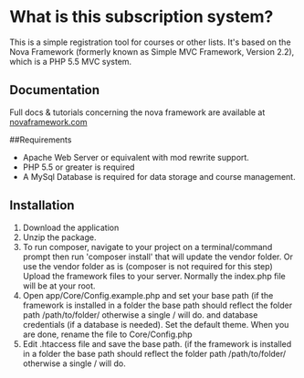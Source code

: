 # What is this subscription system?

This is a simple registration tool for courses or other lists. It's based on the Nova Framework (formerly known as Simple MVC Framework, Version 2.2), which is a PHP 5.5 MVC system. 

## Documentation

Full docs & tutorials concerning the nova framework are available at [novaframework.com](http://novaframework.com)

##Requirements


 - Apache Web Server or equivalent with mod rewrite support.
 - PHP 5.5 or greater is required
 - A MySql Database is required for data storage and course management.


## Installation

1. Download the application
2. Unzip the package.
3. To run composer, navigate to your project on a terminal/command prompt then run 'composer install' that will update the vendor folder. Or use the vendor folder as is (composer is not required for this step)
Upload the framework files to your server. Normally the index.php file will be at your root.
4. Open app/Core/Config.example.php and set your base path (if the framework is installed in a folder the base path should reflect the folder path /path/to/folder/ otherwise a single / will do. and database credentials (if a database is needed). Set the default theme. When you are done, rename the file to Core/Config.php
5. Edit .htaccess file and save the base path. (if the framework is installed in a folder the base path should reflect the folder path /path/to/folder/ otherwise a single / will do.
